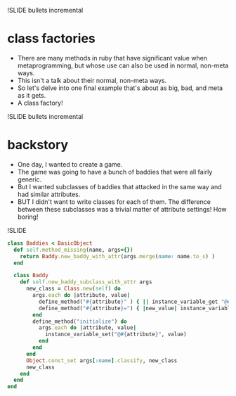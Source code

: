!SLIDE bullets incremental

# class factories

- There are many methods in ruby that have significant value when metaprogramming, but whose use can also be used in normal, non-meta ways.
- This isn't a talk about their normal, non-meta ways.
- So let's delve into one final example that's about as big, bad, and meta as it gets.
- A class factory!

!SLIDE bullets incremental

# backstory

- One day, I wanted to create a game.
- The game was going to have a bunch of baddies that were all fairly generic.
- But I wanted subclasses of baddies that attacked in the same way and had similar attributes.
- BUT I didn't want to write classes for each of them.  The difference between these subclasses was a trivial matter of attribute settings! How boring!

!SLIDE

```ruby
class Baddies < BasicObject
  def self.method_missing(name, args={})
    return Baddy.new_baddy_with_attr(args.merge(name: name.to_s) )
  end

  class Baddy
    def self.new_baddy_subclass_with_attr args
      new_class = Class.new(self) do
        args.each do |attribute, value|
          define_method("#{attribute}" ) { || instance_variable_get "@#{attribute}" }
          define_method("#{attribute}=") { |new_value| instance_variable_set "@#{attribute}", new_value }
        end
        define_method("initialize") do
          args.each do |attribute, value|
            instance_variable_set("@#{attribute}", value)
          end
        end
      end
      Object.const_set args[:name].classify, new_class
      new_class
    end
  end
end
```
